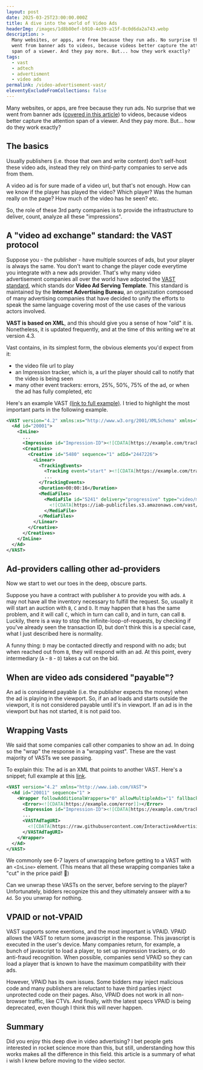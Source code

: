 ```yaml
---
layout: post
date: 2025-03-25T23:00:00.000Z
title: A dive into the world of Video Ads
headerImg: /images/1d8b80ef-b910-4e39-a15f-8c0d6da2a743.webp
description: >
  Many websites, or apps, are free because they run ads. No surprise that we
  went from banner ads to videos, because videos better capture the attention
  span of a viewer. And they pay more. But... how they work exactly?
tags:
  - vast
  - adtech
  - advertisment
  - video ads
permalink: /video-advertisement-vast/
eleventyExcludeFromCollections: false
---
```


Many websites, or apps, are free because they run ads. No surprise that we went from banner ads ([covered in this article](https://michelenasti.com/2019/10/21/how-internet-ads-work "How internet ads work")) to videos, because videos better capture the attention span of a viewer. And they pay more. But... how do they work exactly?

## The basics

Usually publishers (i.e. those that own and write content) don't self-host these video ads, instead they rely on third-party companies to serve ads from them.

A video ad is for sure made of a video url, but that's not enough. How can we know if the player has played the video? Which player? Was the human really on the page? How much of the video has he seen? etc.

So, the role of these 3rd party companies is to provide the infrastructure to deliver, count, analyze all these "impressions".

## A "video ad exchange" standard: the VAST protocol

Suppose you - the publisher - have multiple sources of ads, but your player is always the same. You don't want to change the player code everytime you integrate with a new ads provider. That's why many video advertisement companies all over the world have adpoted the [VAST standard](https://iabtechlab.com/standards/vast/), which stands dor **Video Ad Serving Template**. This standard is maintained by the **Internet Advertising Bureau**, an organization composed of many advertising companies that have decided to unify the efforts to speak the same language covering most of the use cases of the various actors involved.

**VAST is based on XML**, and this should give you a sense of how "old" it is. Nonetheless, it is updated frequently, and at the time of this writing we're at version 4.3.

Vast contains, in its simplest form, the obvious elements you'd expect from it:

* the video file url to play
* an Impression tracker, which is, a url the player should call to notify that the video is being seen
* many other event trackers: errors, 25%, 50%, 75% of the ad, or when the ad has fully completed, etc

Here's an example VAST [(link to full example)](https://github.com/InteractiveAdvertisingBureau/VAST_Samples/blob/master/VAST%204.2%20Samples/Inline_Simple.xml). I tried to highlight the most important parts in the following example.

```xml
<VAST version="4.2" xmlns:xs="http://www.w3.org/2001/XMLSchema" xmlns="http://www.iab.com/VAST">
  <Ad id="20001">
    <InLine>
      ...
      <Impression id="Impression-ID"><![CDATA[https://example.com/track/impression]]></Impression>
      <Creatives>
        <Creative id="5480" sequence="1" adId="2447226">
          <Linear>
            <TrackingEvents>
              <Tracking event="start" ><![CDATA[https://example.com/tracking/start]]></Tracking>
              ...
            </TrackingEvents>
            <Duration>00:00:16</Duration>
            <MediaFiles>
              <MediaFile id="5241" delivery="progressive" type="video/mp4" bitrate="2000" width="1280" height="720" minBitrate="1500" maxBitrate="2500" scalable="1" maintainAspectRatio="1" codec="H.264">
                <![CDATA[https://iab-publicfiles.s3.amazonaws.com/vast/VAST-4.0-Short-Intro.mp4]]>
              </MediaFile>
            </MediaFiles>
          </Linear>
        </Creative>
      </Creatives>
    </InLine>
  </Ad>
</VAST>
```

## Ad-providers calling other ad-providers

Now we start to wet our toes in the deep, obscure parts.

Suppose you have a contract with publisher `A` to provide you with ads. `A` may not have all the inventory necessary to fulfill the request. So, usually it will start an auction with `B`, `C` and `D`. It may happen that `B` has the same problem, and it will call `C`, which in turn can call `D`, and in turn, can call `B`. Luckily, there is a way to stop the infinite-loop-of-requests, by checking if you've already seen the transaction ID, but don't think this is a special case, what I just described here is normality.

A funny thing: `D` may be contacted directly and respond with no ads; but when reached out from `B`, they will respond with an ad. At this point, every intermediary (`A` - `B` - `D`) takes a cut on the bid.

## When are video ads considered "payable"?

An ad is considered payable (i.e. the publisher expects the money) when the ad is playing in the viewport. So, if an ad loads and starts outside the viewport, it is not considered payable until it's in viewport. If an ad is in the viewport but has not started, it is not paid too.

## Wrapping Vasts

We said that some companies call other companies to show an ad. In doing so the "wrap" the response in a "wrapping vast". These are the vast majority of VASTs we see passing.

To explain this: The ad is an XML that points to another VAST. Here's a snippet; full example at this [link](https://github.com/InteractiveAdvertisingBureau/VAST_Samples/blob/master/VAST%204.2%20Samples/Wrapper_Tag-test.xml).

```xml
<VAST version="4.2" xmlns="http://www.iab.com/VAST">
  <Ad id="20011" sequence="1" >
    <Wrapper followAdditionalWrappers="0" allowMultipleAds="1" fallbackOnNoAd="0">
      <Error><![CDATA[https://example.com/error]]></Error>
      <Impression id="Impression-ID"><![CDATA[https://example.com/track/impression]]></Impression>
      ...
      <VASTAdTagURI>
        <![CDATA[https://raw.githubusercontent.com/InteractiveAdvertisingBureau/VAST_Samples/master/VAST%204.2%20Samples/Inline_Companion_Tag-test.xml]]>
      </VASTAdTagURI>
    </Wrapper>
  </Ad>
</VAST>
```

We commonly see 6-7 layers of unwrapping before getting to a VAST with an `<InLine>` element. (This means that all these wrapping companies take a "cut" in the price paid! 🤯)

Can we unwrap these VASTs on the server, before serving to the player? Unfortunately, bidders recognize this and they ultimately answer with a `No Ad`. So you unwrap for nothing.

## VPAID or not-VPAID

VAST supports some exentions, and the most important is VPAID. VPAID allows the VAST to return some javascript in the response. This javascript is executed in the user's device. Many companies return, for example, a bunch of javascript to load a player, to set up impression trackers, or do anti-fraud recognition. When possible, companies send VPAID so they can load a player that is known to have the maximum compatibility with their ads.

However, VPAID has its own issues. Some bidders may inject malicious code and many publishers are reluctant to have third parties inject unprotected code on their pages. Also, VPAID does not work in all non-browser traffic, like CTVs. And finally, with the latest specs VPAID is being deprecated, even though I think this will never happen.

## Summary

Did you enjoy this deep dive in video advertising? I bet people gets interested in rocket science more than this, but still, understanding how this works makes all the difference in this field. this article is a summary of what i wish I knew before moving to the video sector.
